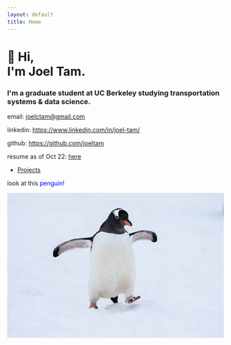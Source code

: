 ```yaml
---
layout: default
title: Home
---
```


# 👋 Hi, <br> I'm Joel Tam.

### I'm a graduate student at UC Berkeley studying transportation systems & data science.


email: <joelctam@gmail.com>

linkedin: <https://www.linkedin.com/in/joel-tam/>

github: <https://github.com/joeltam>

resume as of Oct 22: [here](./joeltamresume.pdf)

- [Projects](./projects.md)


look at this <font color="blue">penguin</font>!

![this is a penguin](./penguin.jpg)


